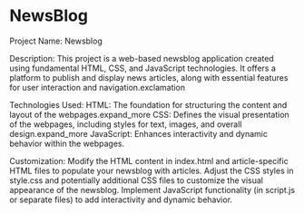 # NewsBlog
Project Name: Newsblog

Description:
This project is a web-based newsblog application created using fundamental HTML, CSS, and JavaScript technologies. It offers a platform to publish and display news articles, along with essential features for user interaction and navigation.exclamation

Technologies Used:
HTML: The foundation for structuring the content and layout of the webpages.expand_more
CSS: Defines the visual presentation of the webpages, including styles for text, images, and overall design.expand_more
JavaScript: Enhances interactivity and dynamic behavior within the webpages.

Customization:
Modify the HTML content in index.html and article-specific HTML files to populate your newsblog with articles.
Adjust the CSS styles in style.css and potentially additional CSS files to customize the visual appearance of the newsblog.
Implement JavaScript functionality (in script.js or separate files) to add interactivity and dynamic behavior.
